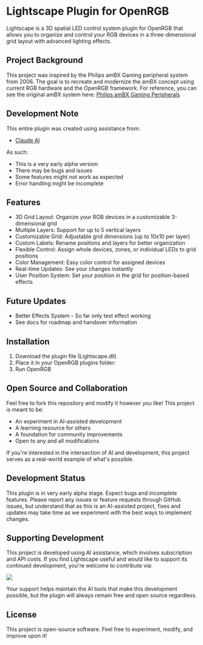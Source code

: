 # Lightscape Plugin for OpenRGB

Lightscape is a 3D spatial LED control system plugin for OpenRGB that allows you to organize and control your RGB devices in a three-dimensional grid layout with advanced lighting effects.

## Project Background

This project was inspired by the Philips amBX Gaming peripheral system from 2006. The goal is to recreate and modernize the amBX concept using current RGB hardware and the OpenRGB framework. For reference, you can see the original amBX system here: [Philips amBX Gaming Peripherals](https://www.youtube.com/watch?v=TWC3ruGYif0)

## Development Note

This entire plugin was created using assistance from:
- [Claude AI](https://claude.ai)


As such:
- This is a very early alpha version
- There may be bugs and issues
- Some features might not work as expected
- Error handling might be incomplete

## Features

- 3D Grid Layout: Organize your RGB devices in a customizable 3-dimensional grid
- Multiple Layers: Support for up to 5 vertical layers
- Customizable Grid: Adjustable grid dimensions (up to 10x10 per layer)
- Custom Labels: Rename positions and layers for better organization
- Flexible Control: Assign whole devices, zones, or individual LEDs to grid positions
- Color Management: Easy color control for assigned devices
- Real-time Updates: See your changes instantly
- User Position System: Set your position in the grid for position-based effects


## Future Updates

- Better Effects System - So far only test effect working
- See docs for roadmap and handover information

## Installation

1. Download the plugin file (Lightscape.dll)
2. Place it in your OpenRGB plugins folder:
3. Run OpenRGB


## Open Source and Collaboration

Feel free to fork this repository and modify it however you like! This project is meant to be:
- An experiment in AI-assisted development
- A learning resource for others
- A foundation for community improvements
- Open to any and all modifications

If you're interested in the intersection of AI and development, this project serves as a real-world example of what's possible.

## Development Status

This plugin is in very early alpha stage. Expect bugs and incomplete features. Please report any issues or feature requests through GitHub issues, but understand that as this is an AI-assisted project, fixes and updates may take time as we experiment with the best ways to implement changes.


## Supporting Development

This project is developed using AI assistance, which involves subscription and API costs. If you find Lightscape useful and would like to support its continued development, you're welcome to contribute via:



<a href="https://www.buymeacoffee.com/Wolfieee"><img src="https://img.buymeacoffee.com/button-api/?text=Buy me a pizza&emoji=🍕&slug=Wolfieee&button_colour=40DCA5&font_colour=ffffff&font_family=Poppins&outline_colour=000000&coffee_colour=FFDD00" /></a>



Your support helps maintain the AI tools that make this development possible, but the plugin will always remain free and open source regardless.



## License

This project is open-source software. Feel free to experiment, modify, and improve upon it!
